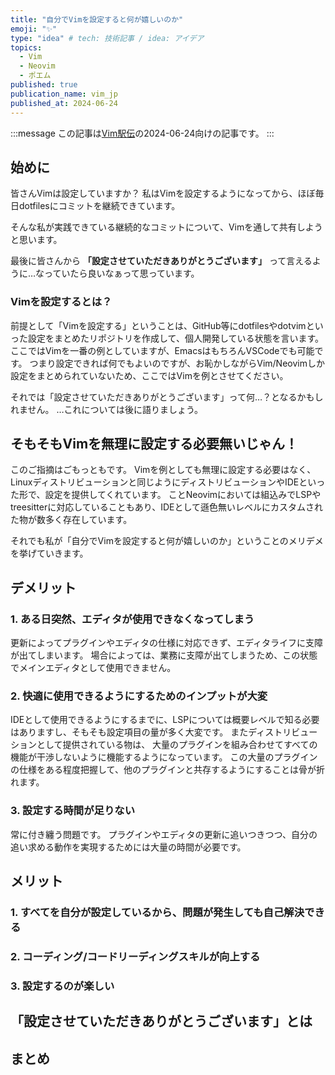 ```yaml
---
title: "自分でVimを設定すると何が嬉しいのか"
emoji: "✨"
type: "idea" # tech: 技術記事 / idea: アイデア
topics:
  - Vim
  - Neovim
  - ポエム
published: true
publication_name: vim_jp
published_at: 2024-06-24
---
```


<!-- textlint-disable -->
:::message
この記事は[Vim駅伝](https://vim-jp.org/ekiden/)の2024-06-24向けの記事です。
:::
<!-- textlint-enable -->

## 始めに

皆さんVimは設定していますか？
私はVimを設定するようになってから、ほぼ毎日dotfilesにコミットを継続できています。

そんな私が実践できている継続的なコミットについて、Vimを通して共有しようと思います。

<!-- textlint-disable -->
最後に皆さんから
**「設定させていただきありがとうございます」**
って言えるように…なっていたら良いなぁって思っています。
<!-- textlint-enable -->

### Vimを設定するとは？

前提として「Vimを設定する」ということは、GitHub等にdotfilesやdotvimといった設定をまとめたリポジトリを作成して、個人開発している状態を言います。
ここではVimを一番の例としていますが、EmacsはもちろんVSCodeでも可能です。
つまり設定できれば何でもよいのですが、お恥かしながらVim/Neovimしか設定をまとめられていないため、ここではVimを例とさせてください。

それでは「設定させていただきありがとうございます」って何…？となるかもしれません。
…これについては後に語りましょう。

## そもそもVimを無理に設定する必要無いじゃん！

このご指摘はごもっともです。
Vimを例としても無理に設定する必要はなく、Linuxディストリビューションと同じようにディストリビューションやIDEといった形で、設定を提供してくれています。
ことNeovimにおいては組込みでLSPやtreesitterに対応していることもあり、IDEとして遜色無いレベルにカスタムされた物が数多く存在しています。

それでも私が「自分でVimを設定すると何が嬉しいのか」ということのメリデメを挙げていきます。

## デメリット

### 1. ある日突然、エディタが使用できなくなってしまう

更新によってプラグインやエディタの仕様に対応できず、エディタライフに支障が出てしまいます。
場合によっては、業務に支障が出てしまうため、この状態でメインエディタとして使用できません。

### 2. 快適に使用できるようにするためのインプットが大変

IDEとして使用できるようにするまでに、LSPについては概要レベルで知る必要はありますし、そもそも設定項目の量が多く大変です。
またディストリビューションとして提供されている物は、
大量のプラグインを組み合わせてすべての機能が干渉しないように機能するようになっています。
この大量のプラグインの仕様をある程度把握して、他のプラグインと共存するようにすることは骨が折れます。

### 3. 設定する時間が足りない

常に付き纏う問題です。
プラグインやエディタの更新に追いつきつつ、自分の追い求める動作を実現するためには大量の時間が必要です。

## メリット

### 1. すべてを自分が設定しているから、問題が発生しても自己解決できる

### 2. コーディング/コードリーディングスキルが向上する

### 3. 設定するのが楽しい

## 「設定させていただきありがとうございます」とは

## まとめ
